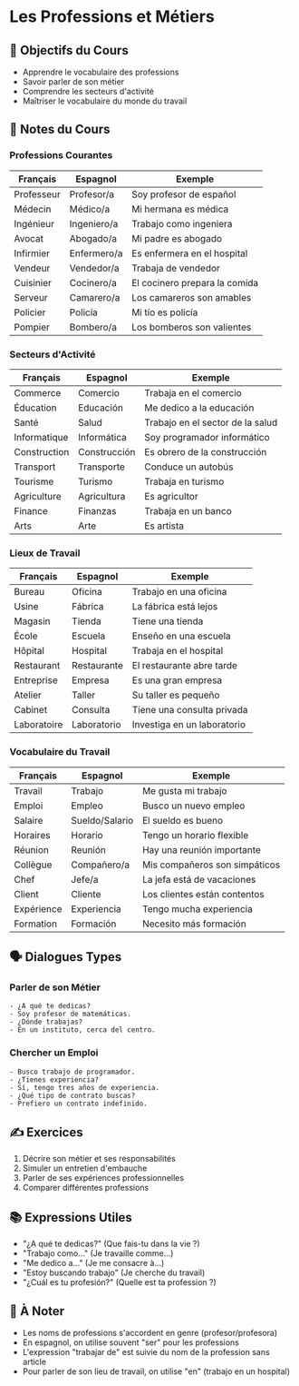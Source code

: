 # Les Professions et Métiers

## 🎯 Objectifs du Cours
- Apprendre le vocabulaire des professions
- Savoir parler de son métier
- Comprendre les secteurs d'activité
- Maîtriser le vocabulaire du monde du travail

## 📝 Notes du Cours

### Professions Courantes
| Français | Espagnol | Exemple |
|----------|----------|----------|
| Professeur | Profesor/a | Soy profesor de español |
| Médecin | Médico/a | Mi hermana es médica |
| Ingénieur | Ingeniero/a | Trabajo como ingeniera |
| Avocat | Abogado/a | Mi padre es abogado |
| Infirmier | Enfermero/a | Es enfermera en el hospital |
| Vendeur | Vendedor/a | Trabaja de vendedor |
| Cuisinier | Cocinero/a | El cocinero prepara la comida |
| Serveur | Camarero/a | Los camareros son amables |
| Policier | Policía | Mi tío es policía |
| Pompier | Bombero/a | Los bomberos son valientes |

### Secteurs d'Activité
| Français | Espagnol | Exemple |
|----------|----------|----------|
| Commerce | Comercio | Trabaja en el comercio |
| Éducation | Educación | Me dedico a la educación |
| Santé | Salud | Trabajo en el sector de la salud |
| Informatique | Informática | Soy programador informático |
| Construction | Construcción | Es obrero de la construcción |
| Transport | Transporte | Conduce un autobús |
| Tourisme | Turismo | Trabaja en turismo |
| Agriculture | Agricultura | Es agricultor |
| Finance | Finanzas | Trabaja en un banco |
| Arts | Arte | Es artista |

### Lieux de Travail
| Français | Espagnol | Exemple |
|----------|----------|----------|
| Bureau | Oficina | Trabajo en una oficina |
| Usine | Fábrica | La fábrica está lejos |
| Magasin | Tienda | Tiene una tienda |
| École | Escuela | Enseño en una escuela |
| Hôpital | Hospital | Trabaja en el hospital |
| Restaurant | Restaurante | El restaurante abre tarde |
| Entreprise | Empresa | Es una gran empresa |
| Atelier | Taller | Su taller es pequeño |
| Cabinet | Consulta | Tiene una consulta privada |
| Laboratoire | Laboratorio | Investiga en un laboratorio |

### Vocabulaire du Travail
| Français | Espagnol | Exemple |
|----------|----------|----------|
| Travail | Trabajo | Me gusta mi trabajo |
| Emploi | Empleo | Busco un nuevo empleo |
| Salaire | Sueldo/Salario | El sueldo es bueno |
| Horaires | Horario | Tengo un horario flexible |
| Réunion | Reunión | Hay una reunión importante |
| Collègue | Compañero/a | Mis compañeros son simpáticos |
| Chef | Jefe/a | La jefa está de vacaciones |
| Client | Cliente | Los clientes están contentos |
| Expérience | Experiencia | Tengo mucha experiencia |
| Formation | Formación | Necesito más formación |

## 🗣️ Dialogues Types

### Parler de son Métier
```español
- ¿A qué te dedicas?
- Soy profesor de matemáticas.
- ¿Dónde trabajas?
- En un instituto, cerca del centro.
```

### Chercher un Emploi
```español
- Busco trabajo de programador.
- ¿Tienes experiencia?
- Sí, tengo tres años de experiencia.
- ¿Qué tipo de contrato buscas?
- Prefiero un contrato indefinido.
```

## ✍️ Exercices
1. Décrire son métier et ses responsabilités
2. Simuler un entretien d'embauche
3. Parler de ses expériences professionnelles
4. Comparer différentes professions

## 📚 Expressions Utiles
- "¿A qué te dedicas?" (Que fais-tu dans la vie ?)
- "Trabajo como..." (Je travaille comme...)
- "Me dedico a..." (Je me consacre à...)
- "Estoy buscando trabajo" (Je cherche du travail)
- "¿Cuál es tu profesión?" (Quelle est ta profession ?)

## 📌 À Noter
- Les noms de professions s'accordent en genre (profesor/profesora)
- En espagnol, on utilise souvent "ser" pour les professions
- L'expression "trabajar de" est suivie du nom de la profession sans article
- Pour parler de son lieu de travail, on utilise "en" (trabajo en un hospital)
